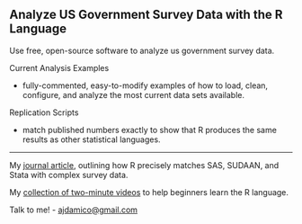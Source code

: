 Analyze US Government Survey Data with the R Language
---------

Use free, open-source software to analyze us government survey data.

Current Analysis Examples

* fully-commented, easy-to-modify examples of how to load, clean, configure, and analyze the most current data sets available.

Replication Scripts

* match published numbers exactly to show that R produces the same results as other statistical languages.

------

My [journal article](http://journal.r-project.org/archive/2009-2/RJournal_2009-2_Damico.pdf), outlining how R precisely matches SAS, SUDAAN, and Stata with complex survey data.

My [collection of two-minute videos](http://twotorials.com/) to help beginners learn the R language.

Talk to me! - [ajdamico@gmail.com](mailto:ajdamico@gmail.com)